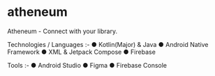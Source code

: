 # atheneum
Atheneum - Connect with your library.

Technologies / Languages :-
●	Kotlin(Major) & Java
●	Android Native Framework
●	XML & Jetpack Compose
●	Firebase

Tools :- 
●	Android Studio
●	Figma
●	Firebase Console

 

